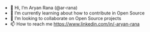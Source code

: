- 👋 Hi, I’m Aryan Rana (@ar-rana)
- 🌱 I’m currently learning about how to contribute in Open Source
- 💞️ I’m looking to collaborate on Open Source projects
- 📫 How to reach me https://www.linkedin.com/in/-aryan-rana

<!---
ar-rana/ar-rana is a ✨ special ✨ repository because its `README.md` (this file) appears on your GitHub profile.
You can click the Preview link to take a look at your changes.
--->
